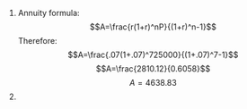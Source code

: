1. Annuity formula: $$A=\frac{r(1+r)^nP}{(1+r)^n-1}$$
	Therefore:
	$$A=\frac{.07(1+.07)^725000}{(1+.07)^7-1}$$
	$$A=\frac{2810.12}{0.6058}$$
	$$A=4638.83$$
3. 
<!--stackedit_data:
eyJoaXN0b3J5IjpbLTIyOTk1MjczNSwxMDI1NTcyODk4LDEyMD
cyMzE3NDldfQ==
-->